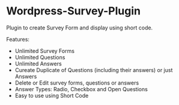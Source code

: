 # Wordpress-Survey-Plugin

Plugin to create Survey Form and display using short code.

Features:
- Unlimited Survey Forms
- Unlimited Questions
- Unlimited Answers
- Cureate Duplicate of Questions (including their answers) or just Answers
- Delete or Edit survey forms, questions or answers
- Answer Types: Radio, Checkbox and Open Questions
- Easy to use using Short Code 

